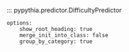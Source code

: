 
::: pypythia.predictor.DifficultyPredictor

    options:
        show_root_heading: true
        merge_init_into_class: false
        group_by_category: true
